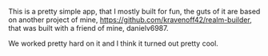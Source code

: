 <!--Used to Summarize Project for General Public -->
This is a pretty simple app, that I mostly built for fun, the guts of it are based on another project of mine, https://github.com/kravenoff42/realm-builder, that was built with a friend of mine, danielv6987. 

We worked pretty hard on it and I think it turned out pretty cool.